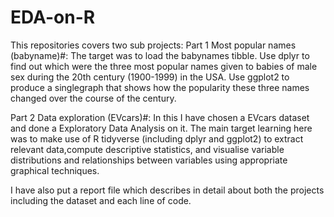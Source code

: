 # EDA-on-R

This repositories covers two sub projects:
Part 1 Most popular names (babyname)#: The target was to load the babynames tibble. Use dplyr to find out which were the three most popular names given to babies of male sex during the 20th century (1900-1999) in the USA. 
Use ggplot2 to produce a singlegraph that shows how the popularity these three names changed over the course of the century. 

Part 2 Data exploration (EVcars)#: In this I have chosen a EVcars dataset and done a Exploratory Data Analysis on it. The main target learning here was to make use of R tidyverse (including dplyr and ggplot2) to extract relevant data,compute descriptive statistics, and visualise variable distributions and relationships between variables using appropriate graphical techniques.

I have also put a report file which describes in detail about both the projects including the dataset and each line of code. 
